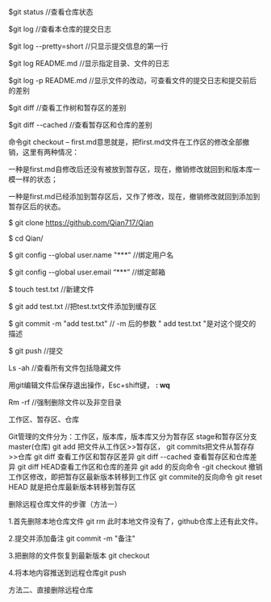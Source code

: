 $git status //查看仓库状态

$git log //查看本仓库的提交日志

$git log --pretty=short //只显示提交信息的第一行

$git log README.md //显示指定目录、文件的日志

$git log -p README.md //显示文件的改动，可查看文件的提交日志和提交前后的差别

$git diff //查看工作树和暂存区的差别

$git diff --cached //查看暂存区和仓库的差别

命令git checkout – first.md意思就是，把first.md文件在工作区的修改全部撤销，这里有两种情况：

一种是first.md自修改后还没有被放到暂存区，现在，撤销修改就回到和版本库一模一样的状态；

一种是first.md已经添加到暂存区后，又作了修改，现在，撤销修改就回到添加到暂存区后的状态。

 

$ git clone https://github.com/Qian717/Qian

$ cd Qian/

$ git config --global user.name "***"  //绑定用户名

$ git config --global user.email “***” //绑定邮箱

$ touch test.txt  //新建文件

$ git add test.txt //把test.txt文件添加到缓存区

$ git commit -m "add test.txt"   // -m 后的参数 " add test.txt "是对这个提交的描述

$ git push  //提交





Ls -ah //查看所有文件包括隐藏文件

用git编辑文件后保存退出操作，Esc+shift键， **: wq**

 Rm -rf  //强制删除文件以及非空目录

 




工作区、暂存区、仓库

Git管理的文件分为：工作区，版本库，版本库又分为暂存区 stage和暂存区分支 master(仓库)
git add  把文件从工作区>>暂存区， git commits把文件从暂存存>>仓库
git diff  查看工作区和暂存区差异
git diff --cached 查看暂存区和仓库差异
git diff  HEAD查看工作区和仓库的差异
git add  的反向命令 -git checkout  撤销工作区修改，即把暂存区最新版本转移到工作区
git commite的反向命令 git reset HEAD  就是把仓库最新版本转移到暂存区



 

删除远程仓库文件的步骤（方法一）

1.首先删除本地仓库文件 git rm <file>此时本地文件没有了，github仓库上还有此文件。

2.提交并添加备注 git commit -m "备注"

3.把删除的文件恢复到最新版本 git checkout

4.将本地内容推送到远程仓库git push



方法二、直接删除远程仓库